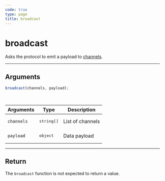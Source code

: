 ```yaml
---
code: true
type: page
title: broadcast
---
```


# broadcast

Asks the protocol to emit a payload to [channels](/core/2/guides/write-protocols/start-writing-protocols#channels).

---

## Arguments

```js
broadcast(channels, payload);
```

<br/>

| Arguments  | Type                | Description      |
| ---------- | ------------------- | ---------------- |
| `channels` | <pre>string[]</pre> | List of channels |
| `payload`  | <pre>object</pre>   | Data payload     |

---

## Return

The `broadcast` function is not expected to return a value.
